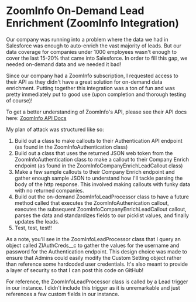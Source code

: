 # ZoomInfo On-Demand Lead Enrichment (ZoomInfo Integration)

Our company was running into a problem where the data we had in Salesforce was enough to auto-enrich the vast majority of leads. But our data coverage for companies under 1000 employees wasn't enough to cover the last 15-20% that came into Salesforce. In order to fill this gap, we needed on-demand data and we needed it bad!

Since our company had a ZoomInfo subscription, I requested access to their API as they didn't have a great solution for on-demand data enrichment. Putting together this integration was a ton of fun and was pretty immediately put to good use (upon completion and thorough testing of course)!

To get a better understanding of ZoomInfo's API, please see their API docs here: [ZoomInfo API Docs](https://api-docs.zoominfo.com/)

My plan of attack was structured like so:

1. Build out a class to make callouts to their Authentication API endpoint (as found in the ZoomInfoAuthentication class)
2. Build out a class that uses the returned JSON web token from the ZoomInfoAuthentication class to make a callout to their Company Enrich endpoint (as found in the ZoomInfoCompanyEnrichLeadCallout class)
3. Make a few sample callouts to their Company Enrich endpoint and gather enough sample JSON to understand how I'll tackle parsing the body of the http response. This involved making callouts with funky data with no returned companies.
4. Build out the on-demand ZoomInfoLeadProcessor class to have a future method called that executes the ZoomInfoAuthenication callout, executes the subsequent ZoomInfoCompanyEnrichLeadCallout callout, parses the data and standardizes fields to our picklist values, and finally updates the leads.
5. Test, test, test!!

As a note, you'll see in the ZoomInfoLeadProcessor class that I query an object called ZIAuthCreds__c to gather the values for the username and password for the Authentication endpoint. This design choice was made to ensure that Admins could easily modify the Custom Setting object rather than reference some hardcoded user credentials. It's also meant to provide a layer of security so that I can post this code on GitHub!

For reference, the ZoomInfoLeadProcessor class is called by a Lead trigger in our instance. I didn't include this trigger as it is unremarkable and just references a few custom fields in our instance.
